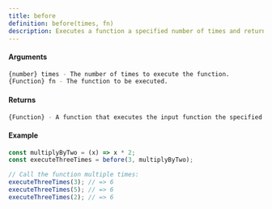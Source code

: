 ```yaml
---
title: before
definition: before(times, fn)
description: Executes a function a specified number of times and returns the result of the last execution.
---
```



#### Arguments


```bash
{number} times - The number of times to execute the function.
{Function} fn - The function to be executed.
```


#### Returns


```bash
{Function} - A function that executes the input function the specified number of times.
```


#### Example


```ts
const multiplyByTwo = (x) => x * 2;
const executeThreeTimes = before(3, multiplyByTwo);

// Call the function multiple times:
executeThreeTimes(3); // => 6
executeThreeTimes(5); // => 6
executeThreeTimes(2); // => 6
```